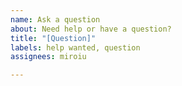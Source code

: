 ```yaml
---
name: Ask a question
about: Need help or have a question?
title: "[Question]"
labels: help wanted, question
assignees: miroiu

---
```



